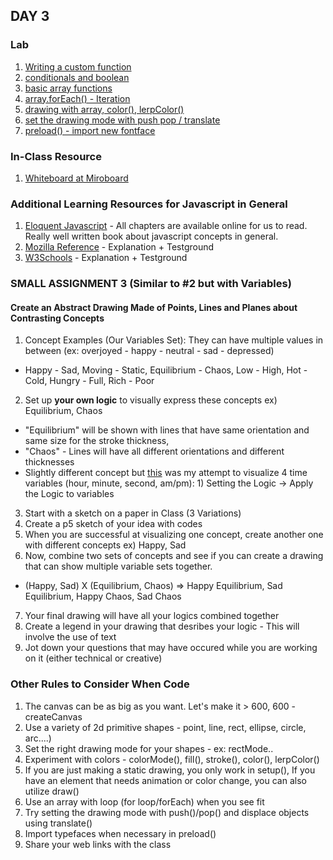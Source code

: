 ## DAY 3 

### Lab
1. [Writing a custom function](https://editor.p5js.org/lee.inhye/sketches/IKpkfKgDT)
2. [conditionals and boolean](https://editor.p5js.org/lee.inhye/sketches/a4mTQrMUG)
3. [basic array functions](https://editor.p5js.org/lee.inhye/sketches/oMOe6WCH5)
4. [array.forEach() - Iteration](https://editor.p5js.org/lee.inhye/sketches/MoTuUP4mK)
5. [drawing with array, color(), lerpColor()](https://editor.p5js.org/lee.inhye/sketches/N7N9gwFCE)
6. [set the drawing mode with push pop / translate](https://editor.p5js.org/lee.inhye/sketches/B3a3izUGr)
7. [preload() - import new fontface](https://editor.p5js.org/lee.inhye/sketches/fmZqIOboI)

### In-Class Resource
1. [Whiteboard at Miroboard](https://miro.com/app/board/uXjVOOHyf34=/)

### Additional Learning Resources for Javascript in General
1. [Eloquent Javascript](https://eloquentjavascript.net/) - All chapters are available online for us to read. Really well written book about javascript concepts in general. 
2. [Mozilla Reference](https://developer.mozilla.org/en-US/docs/Web/JavaScript/Reference/Statements) - Explanation + Testground
3. [W3Schools](https://www.w3schools.com/js/) - Explanation + Testground

### SMALL ASSIGNMENT 3 (Similar to #2 but with Variables)
#### Create an Abstract Drawing Made of Points, Lines and Planes about Contrasting Concepts
1. Concept Examples (Our Variables Set): They can have multiple values in between (ex: overjoyed - happy - neutral - sad - depressed)
- Happy - Sad, Moving - Static, Equilibrium - Chaos, Low - High, Hot - Cold, Hungry - Full, Rich - Poor
2. Set up **your own logic** to visually express these concepts ex) Equilibrium, Chaos
*  "Equilibrium" will be shown with lines that have same orientation and same size for the stroke thickness, 
* "Chaos" - Lines will have all different orientations and different thicknesses 
* Slightly different concept but [this](http://inhyelee.com/studio/face-clock-2019/) was my attempt to visualize 4 time variables (hour, minute, second, am/pm): 1) Setting the Logic -> Apply the Logic to variables 
3. Start with a sketch on a paper in Class (3 Variations)
4. Create a p5 sketch of your idea with codes
5. When you are successful at visualizing one concept, create another one with different concepts ex) Happy, Sad
6. Now, combine two sets of concepts and see if you can create a drawing that can show multiple variable sets together.
- (Happy, Sad) X (Equilibrium, Chaos) => Happy Equilibrium, Sad Equilibrium, Happy Chaos, Sad Chaos
7. Your final drawing will have all your logics combined together
8. Create a legend in your drawing that desribes your logic - This will involve the use of text
9. Jot down your questions that may have occured while you are working on it (either technical or creative) 

### Other Rules to Consider When Code
1. The canvas can be as big as you want. Let's make it > 600, 600 - createCanvas
2. Use a variety of 2d primitive shapes  - point, line, rect, ellipse, circle, arc....)
3. Set the right drawing mode for your shapes - ex: rectMode..
4. Experiment with colors - colorMode(), fill(), stroke(), color(), lerpColor()
5. If you are just making a static drawing, you only work in setup(), If you have an element that needs animation or color change, you can also utilize draw()
6. Use an array with loop (for loop/forEach) when you see fit
7. Try setting the drawing mode with push()/pop() and displace objects using translate()
8. Import typefaces when necessary in preload()
9. Share your web links with the class 
